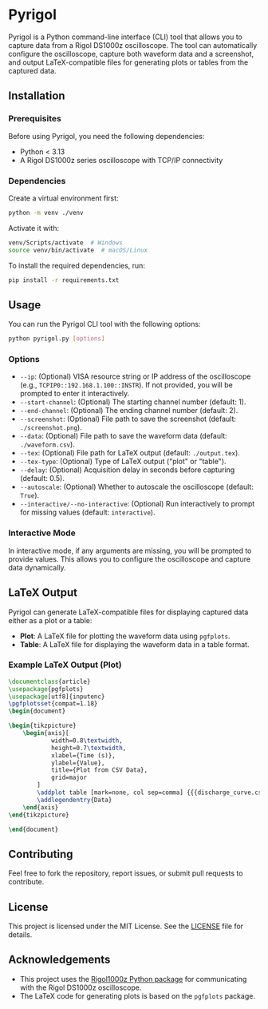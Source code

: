 # Pyrigol

Pyrigol is a Python command-line interface (CLI) tool that allows you to capture data from a Rigol DS1000z oscilloscope. The tool can automatically configure the oscilloscope, capture both waveform data and a screenshot, and output LaTeX-compatible files for generating plots or tables from the captured data.

## Installation

### Prerequisites

Before using Pyrigol, you need the following dependencies:

- Python < 3.13
- A Rigol DS1000z series oscilloscope with TCP/IP connectivity

### Dependencies

Create a virtual environment first:

```bash
python -m venv ./venv
```

Activate it with:

```bash
venv/Scripts/activate  # Windows
source venv/bin/activate  # macOS/Linux
```

To install the required dependencies, run:

```bash
pip install -r requirements.txt
```

## Usage

You can run the Pyrigol CLI tool with the following options:

```bash
python pyrigol.py [options]
```

### Options

- `--ip`: (Optional) VISA resource string or IP address of the oscilloscope (e.g., `TCPIP0::192.168.1.100::INSTR`). If not provided, you will be prompted to enter it interactively.
- `--start-channel`: (Optional) The starting channel number (default: 1).
- `--end-channel`: (Optional) The ending channel number (default: 2).
- `--screenshot`: (Optional) File path to save the screenshot (default: `./screenshot.png`).
- `--data`: (Optional) File path to save the waveform data (default: `./waveform.csv`).
- `--tex`: (Optional) File path for LaTeX output (default: `./output.tex`).
- `--tex-type`: (Optional) Type of LaTeX output ("plot" or "table").
- `--delay`: (Optional) Acquisition delay in seconds before capturing (default: 0.5).
- `--autoscale`: (Optional) Whether to autoscale the oscilloscope (default: `True`).
- `--interactive/--no-interactive`: (Optional) Run interactively to prompt for missing values (default: `interactive`).

### Interactive Mode

In interactive mode, if any arguments are missing, you will be prompted to provide values. This allows you to configure the oscilloscope and capture data dynamically.

## LaTeX Output

Pyrigol can generate LaTeX-compatible files for displaying captured data either as a plot or a table:

- **Plot**: A LaTeX file for plotting the waveform data using `pgfplots`.
- **Table**: A LaTeX file for displaying the waveform data in a table format.

### Example LaTeX Output (Plot)

```latex
\documentclass{article}
\usepackage{pgfplots}
\usepackage[utf8]{inputenc}
\pgfplotsset{compat=1.18}
\begin{document}

\begin{tikzpicture}
    \begin{axis}[
            width=0.8\textwidth,
            height=0.7\textwidth,
            xlabel={Time (s)},
            ylabel={Value},
            title={Plot from CSV Data},
            grid=major
        ]
        \addplot table [mark=none, col sep=comma] {{{discharge_curve.csv}}};
        \addlegendentry{Data}
    \end{axis}
\end{tikzpicture}

\end{document}
```

## Contributing

Feel free to fork the repository, report issues, or submit pull requests to contribute.

## License

This project is licensed under the MIT License. See the [LICENSE](LICENSE) file for details.

## Acknowledgements

- This project uses the [Rigol1000z Python package](https://github.com/AlexZettler/Rigol1000z) for communicating with the Rigol DS1000z oscilloscope.
- The LaTeX code for generating plots is based on the `pgfplots` package.

